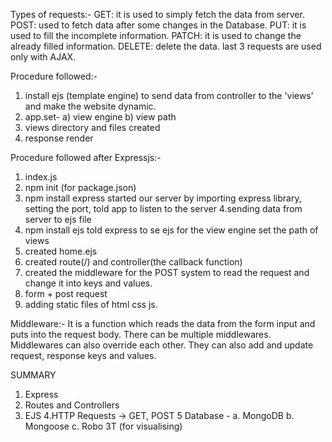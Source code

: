 Types of requests:-
GET: it is used to simply fetch the data from server.
POST: used to fetch data after some changes in the Database.
PUT: it is used to fill the incomplete information.
PATCH: it is used to change the already filled information.
DELETE: delete the data.
last 3 requests are used only with AJAX.


Procedure followed:-
1) install ejs (template engine) to send data from controller to the 'views' and make the website dynamic.
2) app.set- a) view engine
            b) view path
3) views directory and files created
4) response render           



Procedure followed after Expressjs:-
1. index.js
2. npm init (for package.json)
3. npm install express
started our server by importing express library, setting the port, told app to listen to the server
4.sending data from server to ejs file
5. npm install ejs
 told express to se ejs for the view engine
 set the path of views
6. created home.ejs
7. created route(/) and controller(the callback function)
8. created the middleware for the POST system to read the request and change it into keys and values.
9. form + post request
10. adding static files of html css js.



Middleware:- It is a function which reads the data from the form input and puts into the request body. There can be multiple middlewares. Middlewares can also override each other. They can also add and update request, response keys and values.





SUMMARY

1. Express
2. Routes and Controllers
3. EJS
4.HTTP Requests -> GET, POST
5 Database - a. MongoDB
             b. Mongoose
             c. Robo 3T (for visualising)